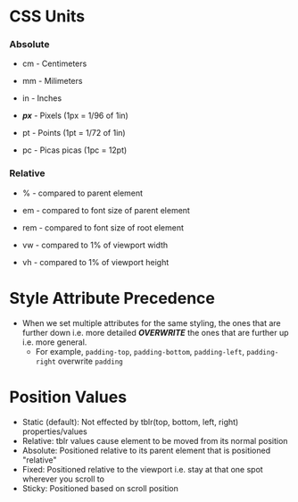 # CSS Units

### Absolute

- cm - Centimeters
  
- mm - Milimeters
- in - Inches
- ***px*** - Pixels (1px = 1/96 of 1in)
- pt - Points (1pt = 1/72 of 1in)
- pc - Picas picas (1pc = 12pt)
  
### Relative

- % - compared to parent element

- em - compared to font size of parent element
- rem - compared to font size of root element
- vw - compared to 1% of viewport width
- vh - compared to 1% of viewport height 

# Style Attribute Precedence
- When we set multiple attributes for the same styling, the ones that are further down i.e. more detailed ***OVERWRITE*** the ones that are further up i.e. more general.
  - For example, `padding-top`, `padding-bottom`, `padding-left`, `padding-right` overwrite `padding`

# Position Values 

- Static (default): Not effected by tblr(top, bottom, left, right) properties/values
- Relative: tblr values cause element to be moved from its normal position
- Absolute: Positioned relative to its parent element that is positioned "relative"
- Fixed: Positioned relative to the viewport i.e. stay at that one spot wherever you scroll to
- Sticky: Positioned based on scroll position